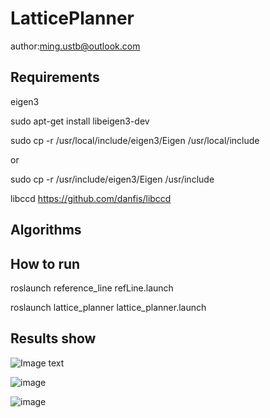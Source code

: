 # LatticePlanner
author:ming.ustb@outlook.com

## Requirements
   eigen3

sudo apt-get install libeigen3-dev

sudo cp -r /usr/local/include/eigen3/Eigen /usr/local/include 

or 

sudo cp -r /usr/include/eigen3/Eigen /usr/include 


libccd   https://github.com/danfis/libccd

## Algorithms


## How to run


roslaunch reference_line refLine.launch 

roslaunch lattice_planner lattice_planner.launch 

## Results show

![Image text](https://github.com/yangmingustb/localPlanner/tree/master/lattice_planner/latticeGraph/1.png)

![image](https://github.com/yangmingustb/localPlanner/tree/master/lattice_planner/latticeGraph/2.png)

![image](https://github.com/yangmingustb/localPlanner/tree/master/lattice_planner/latticeGraph/3.png)





